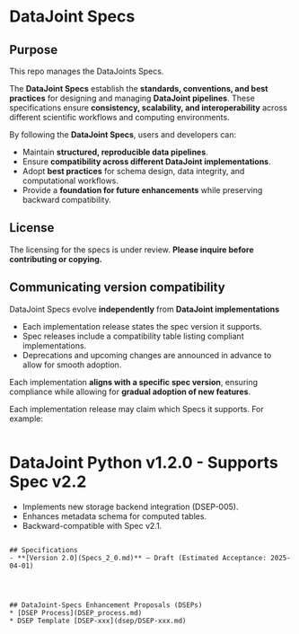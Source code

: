 # DataJoint Specs

## Purpose

This repo manages the DataJoints Specs.

The **DataJoint Specs** establish the **standards, conventions, and best practices** for designing and managing **DataJoint pipelines**.
These specifications ensure **consistency, scalability, and interoperability** across different scientific workflows and computing environments.  

By following the **DataJoint Specs**, users and developers can:  
- Maintain **structured, reproducible data pipelines**.  
- Ensure **compatibility across different DataJoint implementations**.  
- Adopt **best practices** for schema design, data integrity, and computational workflows.  
- Provide a **foundation for future enhancements** while preserving backward compatibility.  

## License
The licensing for the specs is under review. **Please inquire before contributing or copying.**  


## Communicating version compatibility
DataJoint Specs evolve **independently** from **DataJoint implementations** 

* Each implementation release states the spec version it supports.
* Spec releases include a compatibility table listing compliant implementations.
* Deprecations and upcoming changes are announced in advance to allow for smooth adoption.

Each implementation **aligns with a specific spec version**, ensuring compliance while allowing for **gradual adoption of new features**.  

Each implementation release may claim which Specs it supports. For example: 
>```markdown
# DataJoint Python v1.2.0 - Supports Spec v2.2
- Implements new storage backend integration (DSEP-005).
- Enhances metadata schema for computed tables.
- Backward-compatible with Spec v2.1.
```

## Specifications
- **[Version 2.0](Specs_2_0.md)** – Draft (Estimated Acceptance: 2025-04-01)




## DataJoint-Specs Enhancement Proposals (DSEPs)  
* [DSEP Process](DSEP_process.md)
* DSEP Template [DSEP-xxx](dsep/DSEP-xxx.md)
